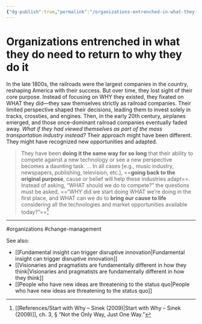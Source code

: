 ```yaml
---
{"dg-publish":true,"permalink":"/organizations-entrenched-in-what-they-do-need-to-return-to-why-they-do-it/"}
---
```



# Organizations entrenched in what they do need to return to why they do it

In the late 1800s, the railroads were the largest companies in the country, reshaping America with their success. But over time, they lost sight of their core purpose. Instead of focusing on WHY they existed, they fixated on WHAT they did—they saw themselves strictly as railroad companies. Their limited perspective shaped their decisions, leading them to invest solely in tracks, crossties, and engines. Then, in the early 20th century, airplanes emerged, and those once-dominant railroad companies eventually faded away. *What if they had viewed themselves as part of the mass transportation industry instead?* Their approach might have been different. They might have recognized new opportunities and adapted.

> They have been **doing it the same way for so long** that their ability to compete against a new technology or see a new perspective becomes a daunting task. …
> In all cases \[e.g., music industry, newspapers, publishing, television, etc.\], ==**going back to the original purpose**, cause or belief will help these industries adapt==. Instead of asking, “WHAT should we do to compete?” the questions must be asked, ==“WHY did we start doing WHAT we’re doing in the first place, and WHAT can we do to **bring our cause to life** considering all the technologies and market opportunities available today?”==[^1]


---
#organizations #change-management 

See also:
- [[Fundamental insight can trigger disruptive innovation\|Fundamental insight can trigger disruptive innovation]]
- [[Visionaries and pragmatists are fundamentally different in how they think\|Visionaries and pragmatists are fundamentally different in how they think]]
- [[People who have new ideas are threatening to the status quo\|People who have new ideas are threatening to the status quo]]

[^1]: [[References/Start with Why – Sinek (2009)\|Start with Why – Sinek (2009)]], ch. 3, § “Not the Only Way, Just One Way.”